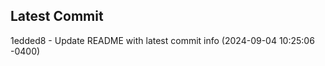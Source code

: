 
## Latest Commit
1edded8 - Update README with latest commit info (2024-09-04 10:25:06 -0400) <Yunxi-Zhou>
